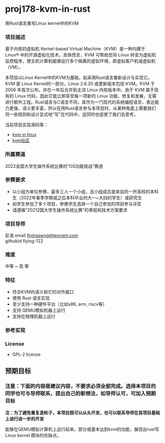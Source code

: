 # proj178-kvm-in-rust
用Rust语言重写Linux kernel中的KVM

### 项目描述

基于内核的虚拟机 Kernel-based Virtual Machine（KVM）是一种内建于 Linux® 中的开源虚拟化技术。具体而言，KVM 可帮助您将 Linux 转变为虚拟机监控程序，使主机计算机能够运行多个隔离的虚拟环境，即虚拟客户机或虚拟机（VM）。

本项目以Linux Kernel中的KVM为基础，拟采用Rust语言重新设计与实现它。KVM 是 Linux Kernel的一部分。Linux 2.6.20 或更新版本包括 KVM。KVM 于 2006 年首次公布，并在一年后合并到主流 Linux 内核版本中。由于 KVM 属于现有的 Linux 代码，因此它能立即享受每一项新的 Linux 功能、修复和发展，无需进行额外工程。Rust语言与C语言不同，其作为一门现代的系统编程语言，表达能力更强，语义更丰富，所以在用Rust语言参与本项目时，从某种角度上需要我们将一些规则和设计显式地"写"在代码中，这同时也促使了我们去思考。

当前项目实现源码等：

- [kvm in linux](https://github.com/torvalds/linux/search?l=C&q=kvm)
- [kvm社区](https://www.linux-kvm.org/page/Main_Page)

### 所属赛道

2022全国大学生操作系统比赛的“OS功能挑战”赛道

### 参赛要求

- 以小组为单位参赛，最多三人一个小组，且小组成员是来自同一所高校的本科生（2022年春季学期或之后本科毕业的大一~大四的学生）或研究生
- 如学生参加了多个项目，参赛学生选择一个自己参加的项目参与评奖
- 请遵循“20212国大学生操作系统比赛”的章程和技术方案要求

### 项目导师
彭浩
email flyingpeng@tencent.com  
githubid flying-122

### 难度

中等 ~ 高
等

### 特征

- 符合KVM的语义和它的对外接口
- 使用 Rust 语言实现
- 至少支持一种硬件平台（比如x86, arm, riscv等）
- 支持 QEMU模拟机器上运行
- 支持在物理机器上运行

### 参考实现



### License

- GPL-2 license

## 预期目标

### 注意：下面的内容是建议内容，不要求必须全部完成。选择本项目的同学也可与导师联系，提出自己的新想法，如导师认可，可加入预期目标

**注：为了避免重复造轮子，本项目既可以从头开发，也可以联系导师在其项目基础上进行进一步的开发**

能够在QEMU模拟计算机上运行起来，部分或基本达到kvm的功能，展现出rust写Linux kernel 模块的优缺点。
